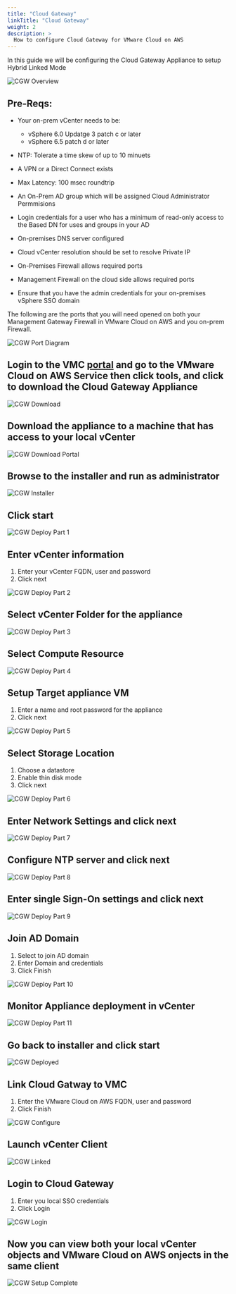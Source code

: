 ```yaml
---
title: "Cloud Gateway"
linkTitle: "Cloud Gateway"
weight: 2
description: >
  How to configure Cloud Gateway for VMware Cloud on AWS 
---
```

In this guide we will be configuring the Cloud Gateway Appliance to setup Hybrid Linked Mode

![CGW Overview](https://vmc-onboarding-images.s3-us-west-2.amazonaws.com/3.Configure-SDDC/hybrid-linked-mode/cloud-gateway/cgwoverview.png)

## Pre-Reqs:
- Your on-prem vCenter needs to be:
  - vSphere 6.0 Updatge 3 patch c or later
  - vSphere 6.5 patch d or later

- NTP: Tolerate a time skew of up to 10 minuets
- A VPN or a Direct Connect exists
- Max Latency: 100 msec roundtrip
- An On-Prem AD group which will be assigned Cloud Administrator Permmisions
- Login credentials for a user who has a minimum of read-only access to the Based DN for uses and groups in your AD
- On-premises DNS server configured
- Cloud vCenter resolution should be set to resolve Private IP
- On-Premises Firewall allows required ports 
- Management Firewall on the cloud side allows required ports
- Ensure that you have the admin credentials for your on-premises vSphere SSO domain 

The following are the ports that you will need opened on both your Management Gateway Firewall in VMware Cloud on AWS and you on-prem Firewall. 

![CGW Port Diagram](https://vmc-onboarding-images.s3-us-west-2.amazonaws.com/3.Configure-SDDC/hybrid-linked-mode/cloud-gateway/cgwportdiagram.png)

## Login to the VMC <a href="https://vmc.vmware.com" target="_blank">portal</a> and go to the VMware Cloud on AWS Service then click tools, and click to download the Cloud Gateway Appliance

![CGW Download](https://vmc-onboarding-images.s3-us-west-2.amazonaws.com/3.Configure-SDDC/hybrid-linked-mode/cloud-gateway/cgwdownload.png)

## Download the appliance to a machine that has access to your local vCenter

![CGW Download Portal](https://vmc-onboarding-images.s3-us-west-2.amazonaws.com/3.Configure-SDDC/hybrid-linked-mode/cloud-gateway/cgwdownload2.png)

## Browse to the installer and run as administrator

![CGW Installer](https://vmc-onboarding-images.s3-us-west-2.amazonaws.com/3.Configure-SDDC/hybrid-linked-mode/cloud-gateway/cgwinstall.png)

## Click start

![CGW Deploy Part 1](https://vmc-onboarding-images.s3-us-west-2.amazonaws.com/3.Configure-SDDC/hybrid-linked-mode/cloud-gateway/cgwdeploy.png)

## Enter vCenter information

1. Enter your vCenter FQDN, user and password
2. Click next

![CGW Deploy Part 2](https://vmc-onboarding-images.s3-us-west-2.amazonaws.com/3.Configure-SDDC/hybrid-linked-mode/cloud-gateway/cgwdeploy2.png)

## Select vCenter Folder for the appliance

![CGW Deploy Part 3](https://vmc-onboarding-images.s3-us-west-2.amazonaws.com/3.Configure-SDDC/hybrid-linked-mode/cloud-gateway/cgwdeploy3.png)

## Select Compute Resource 

![CGW Deploy Part 4](https://vmc-onboarding-images.s3-us-west-2.amazonaws.com/3.Configure-SDDC/hybrid-linked-mode/cloud-gateway/cgwdeploy4.png)

## Setup Target appliance VM

1. Enter a name and root password for the appliance
2. Click next 

![CGW Deploy Part 5](https://vmc-onboarding-images.s3-us-west-2.amazonaws.com/3.Configure-SDDC/hybrid-linked-mode/cloud-gateway/cgwdeploy5.png)

## Select Storage Location

1. Choose a datastore
2. Enable thin disk mode
3. Click next 

![CGW Deploy Part 6](https://vmc-onboarding-images.s3-us-west-2.amazonaws.com/3.Configure-SDDC/hybrid-linked-mode/cloud-gateway/cgwdeploy6.png)

## Enter Network Settings and click next

![CGW Deploy Part 7](https://vmc-onboarding-images.s3-us-west-2.amazonaws.com/3.Configure-SDDC/hybrid-linked-mode/cloud-gateway/cgwdeploy7.png)

## Configure NTP server and click next

![CGW Deploy Part 8](https://vmc-onboarding-images.s3-us-west-2.amazonaws.com/3.Configure-SDDC/hybrid-linked-mode/cloud-gateway/cgwdeploy8.png)

## Enter single Sign-On settings and click next

![CGW Deploy Part 9](https://vmc-onboarding-images.s3-us-west-2.amazonaws.com/3.Configure-SDDC/hybrid-linked-mode/cloud-gateway/cgwdeploy9.png)

## Join AD Domain

1. Select to join AD domain
2. Enter Domain and credentials
3. Click Finish

![CGW Deploy Part 10](https://vmc-onboarding-images.s3-us-west-2.amazonaws.com/3.Configure-SDDC/hybrid-linked-mode/cloud-gateway/cgwdeploy10.png)

## Monitor Appliance deployment in vCenter

![CGW Deploy Part 11](https://vmc-onboarding-images.s3-us-west-2.amazonaws.com/3.Configure-SDDC/hybrid-linked-mode/cloud-gateway/cgwdeploy11.png)

## Go back to installer and click start

![CGW Deployed](https://vmc-onboarding-images.s3-us-west-2.amazonaws.com/3.Configure-SDDC/hybrid-linked-mode/cloud-gateway/cgwdeployed.png)

## Link Cloud Gatway to VMC 

1. Enter the VMware Cloud on AWS FQDN, user and password
2. Click Finish

![CGW Configure](https://vmc-onboarding-images.s3-us-west-2.amazonaws.com/3.Configure-SDDC/hybrid-linked-mode/cloud-gateway/cgwconfigure.png)

## Launch vCenter Client

![CGW Linked](https://vmc-onboarding-images.s3-us-west-2.amazonaws.com/3.Configure-SDDC/hybrid-linked-mode/cloud-gateway/cgwlinksuccess.png)

## Login to Cloud Gateway

1. Enter you local SSO credentials 
2. Click Login

![CGW Login](https://vmc-onboarding-images.s3-us-west-2.amazonaws.com/3.Configure-SDDC/hybrid-linked-mode/cloud-gateway/cgwlogin.png)

## Now you can view both your local vCenter objects and VMware Cloud on AWS onjects in the same client

![CGW Setup Complete](https://vmc-onboarding-images.s3-us-west-2.amazonaws.com/3.Configure-SDDC/hybrid-linked-mode/cloud-gateway/cgwtreeview.png)
